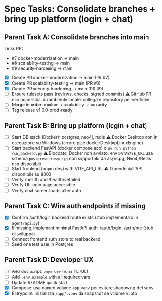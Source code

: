 # Spec Tasks: Consolidate branches + bring up platform (login + chat)

## Parent Task A: Consolidate branches into main

Links PR:
- #7 docker-modernization → main
- #8 scalability-testing → main
- #9 security-hardening → main

- [x] Create PR docker-modernization → main (PR #7)
- [x] Create PR scalability-testing → main (PR #8)
- [x] Create PR security-hardening → main (PR #9)
- [ ] Ensure rulesets pass (reviews, checks, signed commits) ⚠️ GitHub PR non accessibili da ambiente locale; collegare repository per verifiche
- [ ] Merge in order: docker → scalability → security
- [ ] Tag release v1.0.0-prod-ready

## Parent Task B: Bring up platform (login + chat)

- [ ] Start DB stack (Docker): postgres, neo4j, redis ⚠️ Docker Desktop non in esecuzione su Windows (errore pipe dockerDesktopLinuxEngine)
- [ ] Start backend FastAPI (docker compose app) o `uv run python run_backend.py` ⚠️ Bloccato: Docker non avviato; env `DATABASE_URL` usa schema `postgresql+asyncpg` non supportato da asyncpg; Neo4j/Redis non disponibili
- [ ] Start frontend (pnpm dev) with VITE_API_URL ⚠️ Dipende dall'API disponibile su 8000
- [ ] Verify /health and /health/detailed
- [ ] Verify UI: login page accessible
- [ ] Verify chat screen loads after auth

## Parent Task C: Wire auth endpoints if missing

- [x] Confirm /auth/login backend route exists (stub implementato in `agent/api.py`)
- [x] If missing, implement minimal FastAPI auth: /auth/login, /auth/me (stub di sviluppo)
- [ ] Connect frontend auth store to real backend
- [ ] Seed one test user in Postgres

## Parent Task D: Developer UX

- [ ] Add dev script: `pnpm dev` (runs FE+BE)
- [ ] Add `.env.example` with all required vars
- [ ] Update README quick start
- [x] Compose: usa named volume `app_venv` per evitare shadowing del venv
- [x] Entrypoint: inizializza `/app/.venv` da snapshot se volume vuoto
